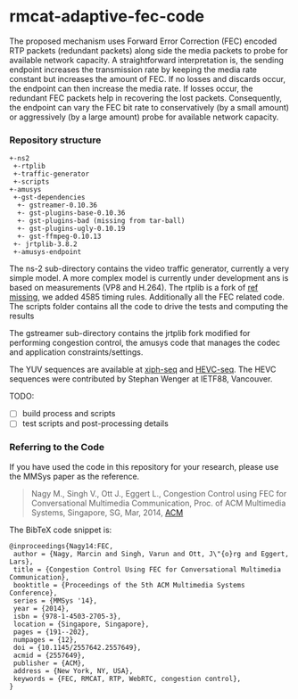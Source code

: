 rmcat-adaptive-fec-code
=======================

The proposed mechanism uses Forward Error Correction (FEC) encoded RTP packets (redundant packets) along side the media packets to probe for available network capacity.  A straightforward interpretation is, the sending endpoint increases the transmission rate by keeping the media rate constant but increases the amount of FEC.  If no losses and discards occur, the endpoint can then increase the media rate. If losses occur, the redundant FEC packets help in recovering the lost packets. Consequently, the endpoint can vary the FEC bit rate to conservatively (by a small amount) or aggressively (by a large amount) probe for available network capacity.

### Repository structure 
```
+-ns2
 +-rtplib
 +-traffic-generator
 +-scripts
+-amusys
 +-gst-dependencies
  +- gstreamer-0.10.36
  +- gst-plugins-base-0.10.36
  +- gst-plugins-bad (missing from tar-ball)
  +- gst-plugins-ugly-0.10.19
  +- gst-ffmpeg-0.10.13
 +- jrtplib-3.8.2
 +-amusys-endpoint
```

The ns-2 sub-directory contains the video traffic generator, currently a very simple model. 
A more complex model is currently under development ans is based on measurements (VP8 and H.264).
The rtplib is a fork of [ref missing](), we added 4585 timing rules. Additionally all the 
FEC related code. The scripts folder contains all the code to drive the tests and computing the results

The gstreamer sub-directory contains the jrtplib fork modified for performing congestion control,
the amusys code that manages the codec and application constraints/settings.

The YUV sequences are available at [xiph-seq](http://media.xiph.org/video/derf/) and [HEVC-seq](http://www.netlab.tkk.fi/~varun/test_sequences/). The HEVC sequences were 
contributed by Stephan Wenger at IETF88, Vancouver.

TODO:
- [ ] build process and scripts
- [ ] test scripts and post-processing details

### Referring to the Code

If you have used the code in this repository for your research, please use the MMSys paper as the reference.

> Nagy M., Singh V., Ott J., Eggert L., Congestion Control using FEC for Conversational Multimedia Communication, Proc. of ACM Multimedia Systems, Singapore, SG, Mar, 2014, [ACM](http://dl.acm.org/citation.cfm?id=2557649)

The BibTeX code snippet is:
```
@inproceedings{Nagy14:FEC,
 author = {Nagy, Marcin and Singh, Varun and Ott, J\"{o}rg and Eggert, Lars},
 title = {Congestion Control Using FEC for Conversational Multimedia Communication},
 booktitle = {Proceedings of the 5th ACM Multimedia Systems Conference},
 series = {MMSys '14},
 year = {2014},
 isbn = {978-1-4503-2705-3},
 location = {Singapore, Singapore},
 pages = {191--202},
 numpages = {12},
 doi = {10.1145/2557642.2557649},
 acmid = {2557649},
 publisher = {ACM},
 address = {New York, NY, USA},
 keywords = {FEC, RMCAT, RTP, WebRTC, congestion control},
} 
```

